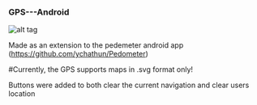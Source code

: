 ### GPS---Android

![alt tag](https://github.com/ychathun/GPS---Android/blob/master/res/drawable-hdpi/gps.png)

Made as an extension to the pedemeter android app (https://github.com/ychathun/Pedometer)

#Currently, the GPS supports maps in .svg format only!

Buttons were added to both clear the current navigation and clear users location
